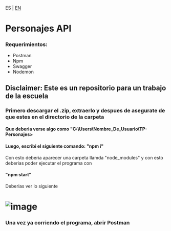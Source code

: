 ES | [EN](EN_README.md)

# Personajes API
### Requerimientos: 

- Postman
- Npm
- Swagger
- Nodemon
  
## Disclaimer: Este es un repositorio para un trabajo de la escuela

### Primero descargar el .zip, extraerlo y despues de asegurate de que estes en el directorio de la carpeta
#### Que deberia verse algo como "C:\Users\Nombre_De_Usuario\TP-Personajes>
#### Luego, escribi el siguiente comando: "npm i"
Con esto deberia aparecer una carpeta llamda "node_modules" y con esto deberias poder ejecutar el programa con
#### "npm start"
Deberias ver lo siguiente 
# ![image](https://github.com/siathers/TP-Personajes/assets/105530043/b12fbd9c-aa95-4869-a9b6-d635f157f0ac)
### Una vez ya corriendo el programa, abrir Postman
